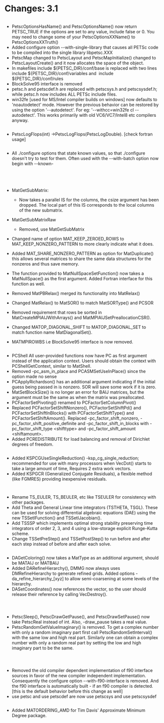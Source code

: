 # Changes: 3.1

```{rubric} General:
```

- PetscOptionsHasName() and PetscOptionsName() now return PETSC_TRUE
  if the options are set to any value, include false or 0. You may
  need to change some of your PetscOptionsXXName() to
  PetscOptionsXXTruth()
- Added configure option --with-single-library that causes all PETSc
  code to be compiled into the single library libpetsc.XXX
- PetscMap changed to PetscLayout and PetscMapInitialize() changed
  to PetscLayoutCreate() and it now allocates the space of the
  object.
- In makefiles include \$\{PETSC_DIR}/conf/base is replaced with two
  lines include \$\{PETSC_DIR}/conf/variables and  include
  \$\{PETSC_DIR}/conf/rules
- BlockSolve95 interface is removed
- petsc.h and petscdef.h are replaced with petscsys.h and
  petscsysdef.h; while petsc.h now includes ALL PETSc include files.
- win32fe [used for MS/Intel compiler builds on windows] now
  defaults to 'noautodetect' mode. However the previous behavior can
  be restored by using the option '--autodetect'. For eg:
  '--withcc=win32fe cl --autodetect'. This works primarily with old
  VC6/VC7/Intel8 etc compilers anyway.

```{rubric} Logging:
```

- PetscLogFlops(int) ->PetscLogFlops(PetscLogDouble). [check fortran
  usage]

```{rubric} config/configure.py:
```

- All ./configure options that state known values, so that
  ./configure doesn't try to test for them. Often used with the
  --with-batch option now begin with --known-

```{rubric} IS:
```

```{rubric} Vec:
```

```{rubric} VecScatter:
```

```{rubric} Mat:
```

- MatGetSubMatrix:

  - Now takes a parallel IS for the columns, the csize argument has
    been dropped. The local part of this IS corresponds to the
    local columns of the new submatrix.

- MatGetSubMatrixRaw

  - Removed, use MatGetSubMatrix

- Changed name of option MAT_KEEP_ZEROED_ROWS to
  MAT_KEEP_NONZERO_PATTERN to more clearly indicate what it does.

- Added MAT_SHARE_NONZERO_PATTERN as option for MatDuplicate() this
  allows several matrices to share the same data structures for the
  nonzeros and thus save memory.

- The function provided to MatNullSpaceSetFunction() now takes a
  MatNullSpace() as the first argument. Added Fortran interface for
  this function as well.

- Removed MatPBRelax() merged its functionality into MatRelax()

- Changed MatRelax() to MatSOR() to match MatSORType() and PCSOR

- Removed requirement that rows be sorted in
  MatCreateMPIAIJWithArrays() and MatMPIAIJSetPreallocationCSR().

- Changed MATOP_DIAGONAL_SHIFT to MATOP_DIAGONAL_SET to match
  function name MatDiagonalSet().

- MATMPIROWBS i.e BlockSolve95 interface is now removed.

```{rubric} PC:
```

- PCShell All user-provided functions now have PC as first argument
  instead of the application context. Users should obtain the
  context with PCShellGetContext, similar to MatShell.
- Removed -pc_asm_in_place and PCASMSetUseInPlace() since the option
  made no sense
- PCApplyRichardson() has an additional argument indicating if the
  initial guess being passed in is nonzero. SOR will save some work
  if it is zero.
- MatSetBlockSize() is no longer an error for BAIJ matrices, but the
  argument must be the same as when the matrix was preallocated.
- PCFactorSetPivoting() renamed to PCFactorSetColumnPivot()
- Replaced PCFactorSetShiftNonzero(), PCFactorSetShiftPd() and
  PCFactorSetShiftInBlocks() with PCFactorSetShiftType() and
  PCFactorSetShiftAmount(). Replaced -pc_factor_shift_nonzero,
  -pc_factor_shift_positive_definite and -pc_factor_shift_in_blocks
  with -pc_factor_shift_type \<shifttype> and -pc_factor_shift_amount
  \<shiftamount>.
- Added PCREDISTRIBUTE for load balancing and removal of Dirichlet
  degrees of freedom.

```{rubric} KSP:
```

- Added KSPCGUseSingleReduction() -ksp_cg_single_reduction;
  recommended for use with many processors when VecDot() starts to
  take a large amount of time, Requires 2 extra work vectors.
- Added KSPGCR (Generalized Conjugate Residuals), a flexible method
  (like FGMRES) providing inexpensive residuals.

```{rubric} SNES:
```

```{rubric} TS:
```

- Rename TS_EULER, TS_BEULER, etc like TSEULER for consistency with
  other packages.
- Add Theta and General Linear time integrators (TSTHETA, TSGL).
  These can be used for solving differential algebraic equations
  (DAE) using the new TSSetIFunction() and TSSetIJacobian().
- Add TSSSP which implements optimal strong stability preserving
  time integrators of order 2, 3, and 4 using a low-storage explicit
  Runge-Kutta scheme.
- Change TSSetPreStep() and TSSetPostStep() to run before and after
  each step instead of before and after each solve.

```{rubric} DA:
```

- DAGetColoring() now takes a MatType as an additional argument,
  should be MATAIJ or MATBAIJ
- Added DARefineHierarchy(), DMMG now always uses DMRefineHierarchy
  to generate refined grids. Added options
  -da_refine_hierarchy\_[xyz] to allow semi-coarsening at some levels
  of the hierarchy.
- DASetCoordinates() now references the vector, so the user should
  release their reference by calling VecDestroy().

```{rubric} DMMG:
```

```{rubric} PetscViewer:
```

```{rubric} SYS:
```

- PetscSleep(), PetscDrawGetPause(), and PetscDrawSetPause() now
  take PetscReal instead of int. Also, -draw_pause takes a real
  value.
- PetscRandomGetValueImaginary() is removed. To get a complex number
  with only a random imaginary part first call
  PetscRandomSetInterval() with the same low and high real part.
  Similarly one can obtain a complex number with only a random real
  part by setting the low and high imaginary part to be the same.

```{rubric} AO:
```

```{rubric} Sieve:
```

```{rubric} Fortran:
```

- Removed the old compiler dependent implementation of f90 interface
  sources in favor of the new compiler independent implementation.
  Consequently the configure option --with-f90-interface is removed.
  And the f90 interface is automatically built - if an f90 compiler
  is detected. [this is the default behavior before this change
  as well]
- use petsc and use petscdef are now use petscsys and use
  petscsysdef

```{rubric} ExternalPackages:
```

- Added MATORDERING_AMD for Tim Davis' Approximate Minimum Degree
  package.
